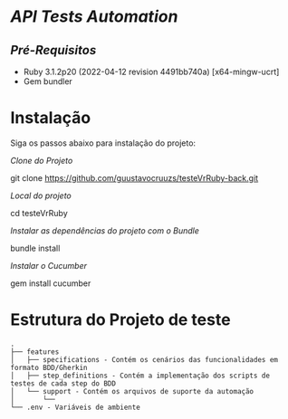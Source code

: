 # *API Tests Automation*

## *Pré-Requisitos*
- Ruby 3.1.2p20 (2022-04-12 revision 4491bb740a) [x64-mingw-ucrt]
- Gem bundler

# Instalação

Siga os passos abaixo para instalação do projeto:

*Clone do Projeto*


git clone https://github.com/guustavocruuzs/testeVrRuby-back.git


*Local do projeto*

cd testeVrRuby


*Instalar as dependências do projeto com o Bundle*

bundle install


*Instalar o Cucumber*

gem install cucumber

# Estrutura do Projeto de teste

```tree
.
├── features
│   ├── specifications - Contém os cenários das funcionalidades em formato BDD/Gherkin
│   ├── step_definitions - Contém a implementação dos scripts de testes de cada step do BDD
│   └── support - Contém os arquivos de suporte da automação
│       └──
└── .env - Variáveis de ambiente
